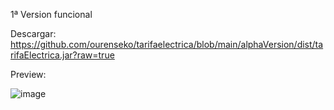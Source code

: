 1ª Version funcional

Descargar: https://github.com/ourenseko/tarifaelectrica/blob/main/alphaVersion/dist/tarifaElectrica.jar?raw=true


Preview: 

![image](https://user-images.githubusercontent.com/25538565/158075990-96c0fb61-ce0b-4cbb-a0f9-3a96b57c5049.png)

